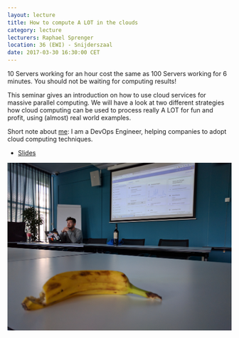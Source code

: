 ```yaml
---
layout: lecture
title: How to compute A LOT in the clouds
category: lecture
lecturers: Raphael Sprenger 
location: 36 (EWI) - Snijderszaal
date: 2017-03-30 16:30:00 CET
---
```


10 Servers working for an hour cost the same as 100 Servers working for 6 minutes. You should not be waiting for computing results!

This seminar gives an introduction on how to use cloud services for massive parallel computing. We will have a look at two different strategies how cloud computing can be used to process really A LOT for fun and profit, using (almost) real world examples.


Short note about [me]: I am a DevOps Engineer, helping companies to adopt cloud computing techniques.

* [Slides] 
 

[Slides]:/../presentations/cloud.pdf
[me]: https://github.com/raphting

![rapha](/images/IMG_20170330_174613.jpg)
